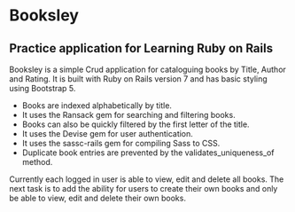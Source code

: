 # Booksley

## Practice application for Learning Ruby on Rails

Booksley is a simple Crud application for cataloguing books by Title, Author and Rating. It is built with Ruby on Rails version 7 and has basic styling using Bootstrap 5.

* Books are indexed alphabetically by title.
* It uses the Ransack gem for searching and filtering books.
* Books can also be quickly filtered by the first letter of the title.
* It uses the Devise gem for user authentication.
* It uses the sassc-rails gem for compiling Sass to CSS.
* Duplicate book entries are prevented by the validates_uniqueness_of method.


Currently each logged in user is able to view, edit and delete all books. The next task is to add the ability for users to create their own books and only be able to view, edit and delete their own books.

